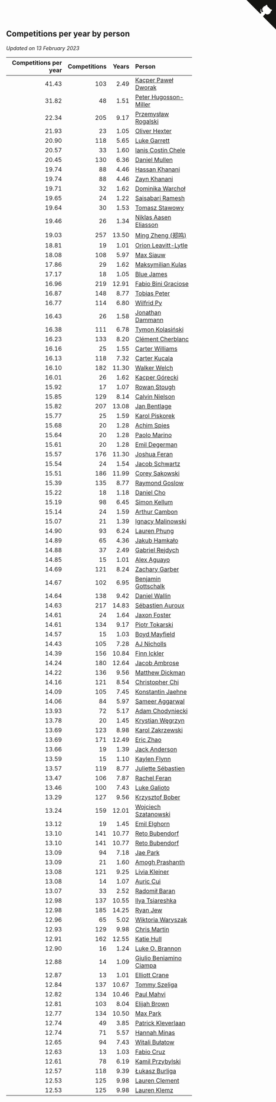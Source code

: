 ## Competitions per year by person

*Updated on 13 February 2023*

| Competitions per year | Competitions | Years | Person |
| ---: | ---: | ---: | :--- |
| 41.43 | 103 | 2.49 | [Kacper Paweł Dworak](https://www.worldcubeassociation.org/persons/2020DWOR01) |
| 31.82 | 48 | 1.51 | [Peter Hugosson-Miller](https://www.worldcubeassociation.org/persons/2021HUGO01) |
| 22.34 | 205 | 9.17 | [Przemysław Rogalski](https://www.worldcubeassociation.org/persons/2013ROGA02) |
| 21.93 | 23 | 1.05 | [Oliver Hexter](https://www.worldcubeassociation.org/persons/2022HEXT01) |
| 20.90 | 118 | 5.65 | [Luke Garrett](https://www.worldcubeassociation.org/persons/2017GARR05) |
| 20.57 | 33 | 1.60 | [Ianis Costin Chele](https://www.worldcubeassociation.org/persons/2021CHEL01) |
| 20.45 | 130 | 6.36 | [Daniel Mullen](https://www.worldcubeassociation.org/persons/2016MULL04) |
| 19.74 | 88 | 4.46 | [Hassan Khanani](https://www.worldcubeassociation.org/persons/2018KHAN26) |
| 19.74 | 88 | 4.46 | [Zayn Khanani](https://www.worldcubeassociation.org/persons/2018KHAN28) |
| 19.71 | 32 | 1.62 | [Dominika Warchoł](https://www.worldcubeassociation.org/persons/2021WARC01) |
| 19.65 | 24 | 1.22 | [Saisabari Ramesh](https://www.worldcubeassociation.org/persons/2021RAME01) |
| 19.64 | 30 | 1.53 | [Tomasz Stawowy](https://www.worldcubeassociation.org/persons/2021STAW01) |
| 19.46 | 26 | 1.34 | [Niklas Aasen Eliasson](https://www.worldcubeassociation.org/persons/2021ELIA01) |
| 19.03 | 257 | 13.50 | [Ming Zheng (郑鸣)](https://www.worldcubeassociation.org/persons/2009ZHEN11) |
| 18.81 | 19 | 1.01 | [Orion Leavitt-Lytle](https://www.worldcubeassociation.org/persons/2022LEAV01) |
| 18.08 | 108 | 5.97 | [Max Siauw](https://www.worldcubeassociation.org/persons/2017SIAU02) |
| 17.86 | 29 | 1.62 | [Maksymilian Kulas](https://www.worldcubeassociation.org/persons/2021KULA02) |
| 17.17 | 18 | 1.05 | [Blue James](https://www.worldcubeassociation.org/persons/2022JAME01) |
| 16.96 | 219 | 12.91 | [Fabio Bini Graciose](https://www.worldcubeassociation.org/persons/2010GRAC02) |
| 16.87 | 148 | 8.77 | [Tobias Peter](https://www.worldcubeassociation.org/persons/2014PETE03) |
| 16.77 | 114 | 6.80 | [Wilfrid Py](https://www.worldcubeassociation.org/persons/2016PYWI01) |
| 16.43 | 26 | 1.58 | [Jonathan Dammann](https://www.worldcubeassociation.org/persons/2021DAMM01) |
| 16.38 | 111 | 6.78 | [Tymon Kolasiński](https://www.worldcubeassociation.org/persons/2016KOLA02) |
| 16.23 | 133 | 8.20 | [Clément Cherblanc](https://www.worldcubeassociation.org/persons/2014CHER05) |
| 16.16 | 25 | 1.55 | [Carter Williams](https://www.worldcubeassociation.org/persons/2021WILL06) |
| 16.13 | 118 | 7.32 | [Carter Kucala](https://www.worldcubeassociation.org/persons/2015KUCA01) |
| 16.10 | 182 | 11.30 | [Walker Welch](https://www.worldcubeassociation.org/persons/2011WELC01) |
| 16.01 | 26 | 1.62 | [Kacper Górecki](https://www.worldcubeassociation.org/persons/2021GORE01) |
| 15.92 | 17 | 1.07 | [Rowan Stough](https://www.worldcubeassociation.org/persons/2022STOU01) |
| 15.85 | 129 | 8.14 | [Calvin Nielson](https://www.worldcubeassociation.org/persons/2014NIEL03) |
| 15.82 | 207 | 13.08 | [Jan Bentlage](https://www.worldcubeassociation.org/persons/2010BENT01) |
| 15.77 | 25 | 1.59 | [Karol Piskorek](https://www.worldcubeassociation.org/persons/2021PISK01) |
| 15.68 | 20 | 1.28 | [Achim Spies](https://www.worldcubeassociation.org/persons/2021SPIE01) |
| 15.64 | 20 | 1.28 | [Paolo Marino](https://www.worldcubeassociation.org/persons/2021MARI04) |
| 15.61 | 20 | 1.28 | [Emil Degerman](https://www.worldcubeassociation.org/persons/2021DEGE01) |
| 15.57 | 176 | 11.30 | [Joshua Feran](https://www.worldcubeassociation.org/persons/2011FERA01) |
| 15.54 | 24 | 1.54 | [Jacob Schwartz](https://www.worldcubeassociation.org/persons/2021SCHW01) |
| 15.51 | 186 | 11.99 | [Corey Sakowski](https://www.worldcubeassociation.org/persons/2011SAKO01) |
| 15.39 | 135 | 8.77 | [Raymond Goslow](https://www.worldcubeassociation.org/persons/2014GOSL01) |
| 15.22 | 18 | 1.18 | [Daniel Cho](https://www.worldcubeassociation.org/persons/2021CHOD01) |
| 15.19 | 98 | 6.45 | [Simon Kellum](https://www.worldcubeassociation.org/persons/2016KELL12) |
| 15.14 | 24 | 1.59 | [Arthur Cambon](https://www.worldcubeassociation.org/persons/2021CAMB01) |
| 15.07 | 21 | 1.39 | [Ignacy Malinowski](https://www.worldcubeassociation.org/persons/2021MALI02) |
| 14.90 | 93 | 6.24 | [Lauren Phung](https://www.worldcubeassociation.org/persons/2016PHUN02) |
| 14.89 | 65 | 4.36 | [Jakub Hamkało](https://www.worldcubeassociation.org/persons/2018HAMK01) |
| 14.88 | 37 | 2.49 | [Gabriel Rejdych](https://www.worldcubeassociation.org/persons/2020REJD01) |
| 14.85 | 15 | 1.01 | [Alex Aguayo](https://www.worldcubeassociation.org/persons/2022AGUA01) |
| 14.69 | 121 | 8.24 | [Zachary Garber](https://www.worldcubeassociation.org/persons/2014GARB01) |
| 14.67 | 102 | 6.95 | [Benjamin Gottschalk](https://www.worldcubeassociation.org/persons/2016GOTT01) |
| 14.64 | 138 | 9.42 | [Daniel Wallin](https://www.worldcubeassociation.org/persons/2013WALL03) |
| 14.63 | 217 | 14.83 | [Sébastien Auroux](https://www.worldcubeassociation.org/persons/2008AURO01) |
| 14.61 | 24 | 1.64 | [Jaxon Foster](https://www.worldcubeassociation.org/persons/2021FOST01) |
| 14.61 | 134 | 9.17 | [Piotr Tokarski](https://www.worldcubeassociation.org/persons/2013TOKA01) |
| 14.57 | 15 | 1.03 | [Boyd Mayfield](https://www.worldcubeassociation.org/persons/2022MAYF01) |
| 14.43 | 105 | 7.28 | [AJ Nicholls](https://www.worldcubeassociation.org/persons/2015NICH04) |
| 14.39 | 156 | 10.84 | [Finn Ickler](https://www.worldcubeassociation.org/persons/2012ICKL01) |
| 14.24 | 180 | 12.64 | [Jacob Ambrose](https://www.worldcubeassociation.org/persons/2010AMBR01) |
| 14.22 | 136 | 9.56 | [Matthew Dickman](https://www.worldcubeassociation.org/persons/2013DICK01) |
| 14.16 | 121 | 8.54 | [Christopher Chi](https://www.worldcubeassociation.org/persons/2014CHIC01) |
| 14.09 | 105 | 7.45 | [Konstantin Jaehne](https://www.worldcubeassociation.org/persons/2015JAEH01) |
| 14.06 | 84 | 5.97 | [Sameer Aggarwal](https://www.worldcubeassociation.org/persons/2017AGGA01) |
| 13.93 | 72 | 5.17 | [Adam Chodyniecki](https://www.worldcubeassociation.org/persons/2017CHOD02) |
| 13.78 | 20 | 1.45 | [Krystian Węgrzyn](https://www.worldcubeassociation.org/persons/2021WEGR01) |
| 13.69 | 123 | 8.98 | [Karol Zakrzewski](https://www.worldcubeassociation.org/persons/2014ZAKR01) |
| 13.69 | 171 | 12.49 | [Eric Zhao](https://www.worldcubeassociation.org/persons/2010ZHAO19) |
| 13.66 | 19 | 1.39 | [Jack Anderson](https://www.worldcubeassociation.org/persons/2021ANDE05) |
| 13.59 | 15 | 1.10 | [Kaylen Flynn](https://www.worldcubeassociation.org/persons/2022FLYN01) |
| 13.57 | 119 | 8.77 | [Juliette Sébastien](https://www.worldcubeassociation.org/persons/2014SEBA01) |
| 13.47 | 106 | 7.87 | [Rachel Feran](https://www.worldcubeassociation.org/persons/2015FERA01) |
| 13.46 | 100 | 7.43 | [Luke Galioto](https://www.worldcubeassociation.org/persons/2015GALI02) |
| 13.29 | 127 | 9.56 | [Krzysztof Bober](https://www.worldcubeassociation.org/persons/2013BOBE01) |
| 13.24 | 159 | 12.01 | [Wojciech Szatanowski](https://www.worldcubeassociation.org/persons/2011SZAT01) |
| 13.12 | 19 | 1.45 | [Emil Elghorn](https://www.worldcubeassociation.org/persons/2021ELGH01) |
| 13.10 | 141 | 10.77 | [Reto Bubendorf](https://www.worldcubeassociation.org/persons/2012BUBE01) |
| 13.10 | 141 | 10.77 | [Reto Bubendorf](https://www.worldcubeassociation.org/persons/2012BUBE01) |
| 13.09 | 94 | 7.18 | [Jae Park](https://www.worldcubeassociation.org/persons/2015PARK24) |
| 13.09 | 21 | 1.60 | [Amogh Prashanth](https://www.worldcubeassociation.org/persons/2021PRAS01) |
| 13.08 | 121 | 9.25 | [Livia Kleiner](https://www.worldcubeassociation.org/persons/2013KLEI03) |
| 13.08 | 14 | 1.07 | [Auric Cui](https://www.worldcubeassociation.org/persons/2022CUIA01) |
| 13.07 | 33 | 2.52 | [Radomił Baran](https://www.worldcubeassociation.org/persons/2020BARA02) |
| 12.98 | 137 | 10.55 | [Ilya Tsiareshka](https://www.worldcubeassociation.org/persons/2012TERE01) |
| 12.98 | 185 | 14.25 | [Ryan Jew](https://www.worldcubeassociation.org/persons/2008JEWR01) |
| 12.96 | 65 | 5.02 | [Wiktoria Waryszak](https://www.worldcubeassociation.org/persons/2018WARY01) |
| 12.93 | 129 | 9.98 | [Chris Martin](https://www.worldcubeassociation.org/persons/2013MART03) |
| 12.91 | 162 | 12.55 | [Katie Hull](https://www.worldcubeassociation.org/persons/2010HULL01) |
| 12.90 | 16 | 1.24 | [Luke O. Brannon](https://www.worldcubeassociation.org/persons/2021BRAN02) |
| 12.88 | 14 | 1.09 | [Giulio Beniamino Ciampa](https://www.worldcubeassociation.org/persons/2022CIAM01) |
| 12.87 | 13 | 1.01 | [Elliott Crane](https://www.worldcubeassociation.org/persons/2022CRAN01) |
| 12.84 | 137 | 10.67 | [Tommy Szeliga](https://www.worldcubeassociation.org/persons/2012SZEL01) |
| 12.82 | 134 | 10.46 | [Paul Mahvi](https://www.worldcubeassociation.org/persons/2012MAHV01) |
| 12.81 | 103 | 8.04 | [Elijah Brown](https://www.worldcubeassociation.org/persons/2015BROW03) |
| 12.77 | 134 | 10.50 | [Max Park](https://www.worldcubeassociation.org/persons/2012PARK03) |
| 12.74 | 49 | 3.85 | [Patrick Kleverlaan](https://www.worldcubeassociation.org/persons/2019KLEV01) |
| 12.74 | 71 | 5.57 | [Hannah Minas](https://www.worldcubeassociation.org/persons/2017MINA04) |
| 12.65 | 94 | 7.43 | [Witali Bułatow](https://www.worldcubeassociation.org/persons/2015BUAT01) |
| 12.63 | 13 | 1.03 | [Fabio Cruz](https://www.worldcubeassociation.org/persons/2022CRUZ01) |
| 12.61 | 78 | 6.19 | [Kamil Przybylski](https://www.worldcubeassociation.org/persons/2016PRZY01) |
| 12.57 | 118 | 9.39 | [Łukasz Burliga](https://www.worldcubeassociation.org/persons/2013BURL01) |
| 12.53 | 125 | 9.98 | [Lauren Clement](https://www.worldcubeassociation.org/persons/2013KLEM01) |
| 12.53 | 125 | 9.98 | [Lauren Klemz](https://www.worldcubeassociation.org/persons/2013KLEM01) |


<a href="https://github.com/jonatanklosko/wca_statistics" class="github-corner" aria-label="View source on Github"><svg width="80" height="80" viewBox="0 0 250 250" style="fill:#151513; color:#fff; position: absolute; top: 0; border: 0; right: 0;" aria-hidden="true"><path d="M0,0 L115,115 L130,115 L142,142 L250,250 L250,0 Z"></path><path d="M128.3,109.0 C113.8,99.7 119.0,89.6 119.0,89.6 C122.0,82.7 120.5,78.6 120.5,78.6 C119.2,72.0 123.4,76.3 123.4,76.3 C127.3,80.9 125.5,87.3 125.5,87.3 C122.9,97.6 130.6,101.9 134.4,103.2" fill="currentColor" style="transform-origin: 130px 106px;" class="octo-arm"></path><path d="M115.0,115.0 C114.9,115.1 118.7,116.5 119.8,115.4 L133.7,101.6 C136.9,99.2 139.9,98.4 142.2,98.6 C133.8,88.0 127.5,74.4 143.8,58.0 C148.5,53.4 154.0,51.2 159.7,51.0 C160.3,49.4 163.2,43.6 171.4,40.1 C171.4,40.1 176.1,42.5 178.8,56.2 C183.1,58.6 187.2,61.8 190.9,65.4 C194.5,69.0 197.7,73.2 200.1,77.6 C213.8,80.2 216.3,84.9 216.3,84.9 C212.7,93.1 206.9,96.0 205.4,96.6 C205.1,102.4 203.0,107.8 198.3,112.5 C181.9,128.9 168.3,122.5 157.7,114.1 C157.9,116.9 156.7,120.9 152.7,124.9 L141.0,136.5 C139.8,137.7 141.6,141.9 141.8,141.8 Z" fill="currentColor" class="octo-body"></path></svg></a><style>.github-corner:hover .octo-arm{animation:octocat-wave 560ms ease-in-out}@keyframes octocat-wave{0%,100%{transform:rotate(0)}20%,60%{transform:rotate(-25deg)}40%,80%{transform:rotate(10deg)}}@media (max-width:500px){.github-corner:hover .octo-arm{animation:none}.github-corner .octo-arm{animation:octocat-wave 560ms ease-in-out}}</style>
